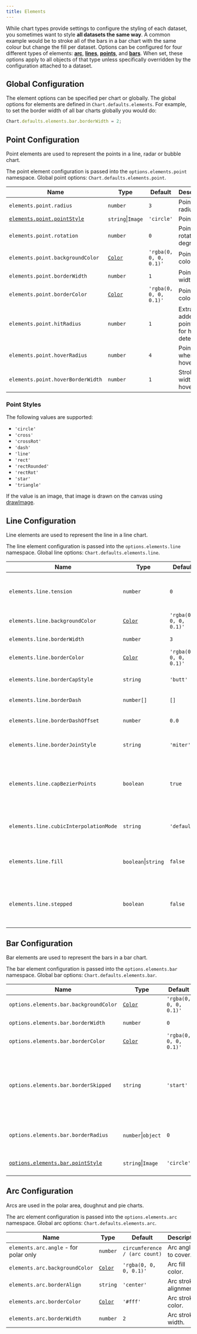 ```yaml
---
title: Elements
---
```


While chart types provide settings to configure the styling of each dataset, you sometimes want to style **all datasets the same way**. A common example would be to stroke all of the bars in a bar chart with the same colour but change the fill per dataset. Options can be configured for four different types of elements: **[arc](#arc-configuration)**, **[lines](#line-configuration)**, **[points](#point-configuration)**, and **[bars](#bar-configuration)**. When set, these options apply to all objects of that type unless specifically overridden by the configuration attached to a dataset.

## Global Configuration

The element options can be specified per chart or globally. The global options for elements are defined in `Chart.defaults.elements`. For example, to set the border width of all bar charts globally you would do:

```javascript
Chart.defaults.elements.bar.borderWidth = 2;
```

## Point Configuration

Point elements are used to represent the points in a line, radar or bubble chart.

The point element configuration is passed into the `options.elements.point` namespace. Global point options: `Chart.defaults.elements.point`.

| Name | Type | Default | Description
| ---- | ---- | ------- | -----------
| `elements.point.radius` | `number` | `3` | Point radius.
| [`elements.point.pointStyle`](#point-styles) | `string`\|`Image` | `'circle'` | Point style.
| `elements.point.rotation` | `number` | `0` | Point rotation (in degrees).
| `elements.point.backgroundColor` | [`Color`](../general/colors.md) | `'rgba(0, 0, 0, 0.1)'` | Point fill color.
| `elements.point.borderWidth` | `number` | `1` | Point stroke width.
| `elements.point.borderColor` | [`Color`](../general/colors.md) | `'rgba(0, 0, 0, 0.1)'` | Point stroke color.
| `elements.point.hitRadius` | `number` | `1` | Extra radius added to point radius for hit detection.
| `elements.point.hoverRadius` | `number` | `4` | Point radius when hovered.
| `elements.point.hoverBorderWidth` | `number` | `1` | Stroke width when hovered.

### Point Styles

The following values are supported:

- `'circle'`
- `'cross'`
- `'crossRot'`
- `'dash'`
- `'line'`
- `'rect'`
- `'rectRounded'`
- `'rectRot'`
- `'star'`
- `'triangle'`

If the value is an image, that image is drawn on the canvas using [drawImage](https://developer.mozilla.org/en/docs/Web/API/CanvasRenderingContext2D/drawImage).

## Line Configuration

Line elements are used to represent the line in a line chart.

The line element configuration is passed into the `options.elements.line` namespace. Global line options: `Chart.defaults.elements.line`.

| Name | Type | Default | Description
| ---- | ---- | ------- | -----------
| `elements.line.tension` | `number` | `0` | Bézier curve tension (`0` for no Bézier curves).
| `elements.line.backgroundColor` | [`Color`](../general/colors.md) | `'rgba(0, 0, 0, 0.1)'` | Line fill color.
| `elements.line.borderWidth` | `number` | `3` | Line stroke width.
| `elements.line.borderColor` | [`Color`](../general/colors.md) | `'rgba(0, 0, 0, 0.1)'` | Line stroke color.
| `elements.line.borderCapStyle` | `string` | `'butt'` | Line cap style. See [MDN](https://developer.mozilla.org/en/docs/Web/API/CanvasRenderingContext2D/lineCap).
| `elements.line.borderDash` | `number[]` | `[]` | Line dash. See [MDN](https://developer.mozilla.org/en-US/docs/Web/API/CanvasRenderingContext2D/setLineDash).
| `elements.line.borderDashOffset` | `number` | `0.0` | Line dash offset. See [MDN](https://developer.mozilla.org/en-US/docs/Web/API/CanvasRenderingContext2D/lineDashOffset).
| `elements.line.borderJoinStyle` | `string` | `'miter'` | Line join style. See [MDN](https://developer.mozilla.org/en-US/docs/Web/API/CanvasRenderingContext2D/lineJoin).
| `elements.line.capBezierPoints` | `boolean` | `true` | `true` to keep Bézier control inside the chart, `false` for no restriction.
| `elements.line.cubicInterpolationMode` | `string` | `'default'` |  Interpolation mode to apply. [See more...](./charts/line.mdx/#cubicinterpolationmode)
| `elements.line.fill` | `boolean`\|`string` | `false` | How to fill the area under the line. See [area charts](../charts/area.md#filling-modes).
| `elements.line.stepped` | `boolean` | `false` | `true` to show the line as a stepped line (`tension` will be ignored).

## Bar Configuration

Bar elements are used to represent the bars in a bar chart.

The bar element configuration is passed into the `options.elements.bar` namespace. Global bar options: `Chart.defaults.elements.bar`.

| Name | Type | Default | Description
| ---- | ---- | ------- | -----------
| `options.elements.bar.backgroundColor` | [`Color`](../general/colors.md) | `'rgba(0, 0, 0, 0.1)'` | Bar fill color.
| `options.elements.bar.borderWidth` | `number` | `0` | Bar stroke width.
| `options.elements.bar.borderColor` | [`Color`](../general/colors.md) | `'rgba(0, 0, 0, 0.1)'` | Bar stroke color.
| `options.elements.bar.borderSkipped` | `string` | `'start'` | Skipped (excluded) border: `'start'`, `'end'`, `'bottom'`, `'left'`, `'top'` or `'right'`.
| `options.elements.bar.borderRadius` | `number`\|`object` | `0` | The bar border radius (in pixels).
| [`options.elements.bar.pointStyle`](#point-styles) | `string`\|`Image` | `'circle'` | Style of the point for legend.

## Arc Configuration

Arcs are used in the polar area, doughnut and pie charts.

The arc element configuration is passed into the `options.elements.arc` namespace. Global arc options: `Chart.defaults.elements.arc`.

| Name | Type | Default | Description
| ---- | ---- | ------- | -----------
| `elements.arc.angle` - for polar only | `number` | `circumference / (arc count)` | Arc angle to cover.
| `elements.arc.backgroundColor` | [`Color`](../general/colors.md) | `'rgba(0, 0, 0, 0.1)'` | Arc fill color.
| `elements.arc.borderAlign` | `string` | `'center'` | Arc stroke alignment.
| `elements.arc.borderColor` | [`Color`](../general/colors.md) | `'#fff'` | Arc stroke color.
| `elements.arc.borderWidth`| `number` | `2` | Arc stroke width.
